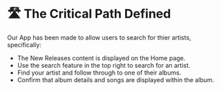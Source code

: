 # 🛣️ The Critical Path Defined 

Our App has been made to allow users to search for thier artists, specifically:

- The New Releases content is displayed on the Home page.
- Use the search feature in the top right to search for an artist.
- Find your artist and follow through to one of their albums.
- Confirm that album details and songs are displayed within the album.
